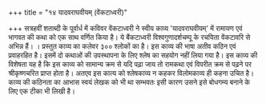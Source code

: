 +++
title = "१४ यादवराघवीयम् (वेंकटाध्वरी)"

+++
सत्रहवीं शताब्दी के पूर्वार्ध में कविवर वेंकटाध्वरी ने स्वीय काव्य 'यादवराघवीयम्' में रामायण एवं भागवत की कथा को एक साथ वर्णित किया है। ये बैंकटाध्वरी विश्वगुणादर्शचम्पू के रचयिता वेंकटावरि से अभिन्न हैं। ।
प्रस्तुत काव्य का कलेवर ३०० श्लोकों का है। इस काव्य की भाषा अतीव कठिन एवं प्रवाहरहित है। इसमें दो कथाओं की उपस्थापना के लिए श्लेष का सहयोग नहीं लिया गया है। इस काव्य की विशेषता यह है कि इस काव्य को सामान्य क्रम से यदि पढ़ा जाय तो रामकथा एवं विपरीत क्रम से पढ़ने पर श्रीकृष्णचरित प्राप्त होता है। अतएव इस कात्य को श्लेषकाव्य न कहकर विलोमकाव्य ही कहना उचित है। काव्य की कठिनता का आभास स्वयं लेखक को भी था सम्भवतः इसी कारण उसने इसे बोधगम्य बनाने के लिए एक टीका भी लिखी है।